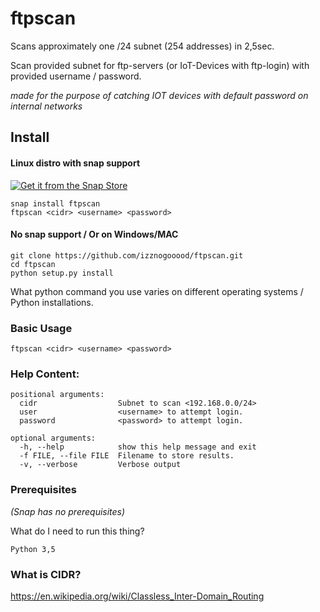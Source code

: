   
# ftpscan

Scans approximately one /24 subnet (254 addresses) in 2,5sec.

Scan provided subnet for ftp-servers (or IoT-Devices with ftp-login) with provided 
username / password.  

*made for the purpose of catching IOT devices with default password on internal networks*

## Install
#### Linux distro with snap support

[![Get it from the Snap Store](https://snapcraft.io/static/images/badges/en/snap-store-white.svg)](https://snapcraft.io/ftpscan)

```
snap install ftpscan
ftpscan <cidr> <username> <password>
```


#### No snap support / Or on Windows/MAC
```
git clone https://github.com/izznogooood/ftpscan.git
cd ftpscan
python setup.py install
```

What python command you use varies on different operating systems / Python installations.

### Basic Usage
```
ftpscan <cidr> <username> <password>
```

### Help Content:

```
positional arguments:
  cidr                  Subnet to scan <192.168.0.0/24>
  user                  <username> to attempt login.
  password              <password> to attempt login.

optional arguments:
  -h, --help            show this help message and exit
  -f FILE, --file FILE  Filename to store results.
  -v, --verbose         Verbose output
```

### Prerequisites
*(Snap has no prerequisites)*

What do I need to run this thing?

```
Python 3,5
```

### What is CIDR?

https://en.wikipedia.org/wiki/Classless_Inter-Domain_Routing